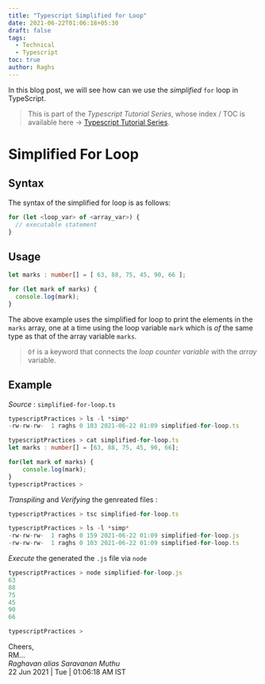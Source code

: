 ```yaml
---
title: "Typescript Simplified for Loop"
date: 2021-06-22T01:06:18+05:30
draft: false
tags:
  - Technical
  - Typescript
toc: true
author: Raghs
---
```


In this blog post, we will see how can we use the *simplified* `for` loop in TypeScript.

<!--more-->

> This is part of the _Typescript Tutorial Series_, whose index / TOC is available here &rarr; [Typescript Tutorial Series](../typescript-tutorial-series/).

# Simplified For Loop 

## Syntax 

The syntax of the simplified for loop is as follows:

```ts
for (let <loop_var> of <array_var>) {
  // executable statement
}
```

## Usage 

```ts
let marks : number[] = [ 63, 88, 75, 45, 90, 66 ];

for (let mark of marks) {
  console.log(mark);
}
```

The above example uses the simplified for loop to print the elements in the `marks` array, one at a time using the loop variable `mark` which is *of* the same type as that of the array variable `marks`. 

> `Of` is a keyword that connects the *loop counter variable* with the *array* variable.

## Example 

*Source* : `simplified-for-loop.ts`

```ts
typescriptPractices > ls -l *simp*
-rw-rw-rw-  1 raghs 0 103 2021-06-22 01:09 simplified-for-loop.ts

typescriptPractices > cat simplified-for-loop.ts
let marks : number[] = [63, 88, 75, 45, 90, 66];

for(let mark of marks) {
    console.log(mark);
}
typescriptPractices > 
```

*Transpiling* and *Verifying* the genreated files : 

```ts
typescriptPractices > tsc simplified-for-loop.ts

typescriptPractices > ls -l *simp*
-rw-rw-rw-  1 raghs 0 159 2021-06-22 01:09 simplified-for-loop.js
-rw-rw-rw-  1 raghs 0 103 2021-06-22 01:09 simplified-for-loop.ts
```

*Execute* the generated the `.js` file via `node`

```ts
typescriptPractices > node simplified-for-loop.js
63
88
75
45
90
66

typescriptPractices >
```

Cheers,\
RM...\
_Raghavan alias Saravanan Muthu_\
22 Jun 2021 | Tue | 01:06:18 AM IST
